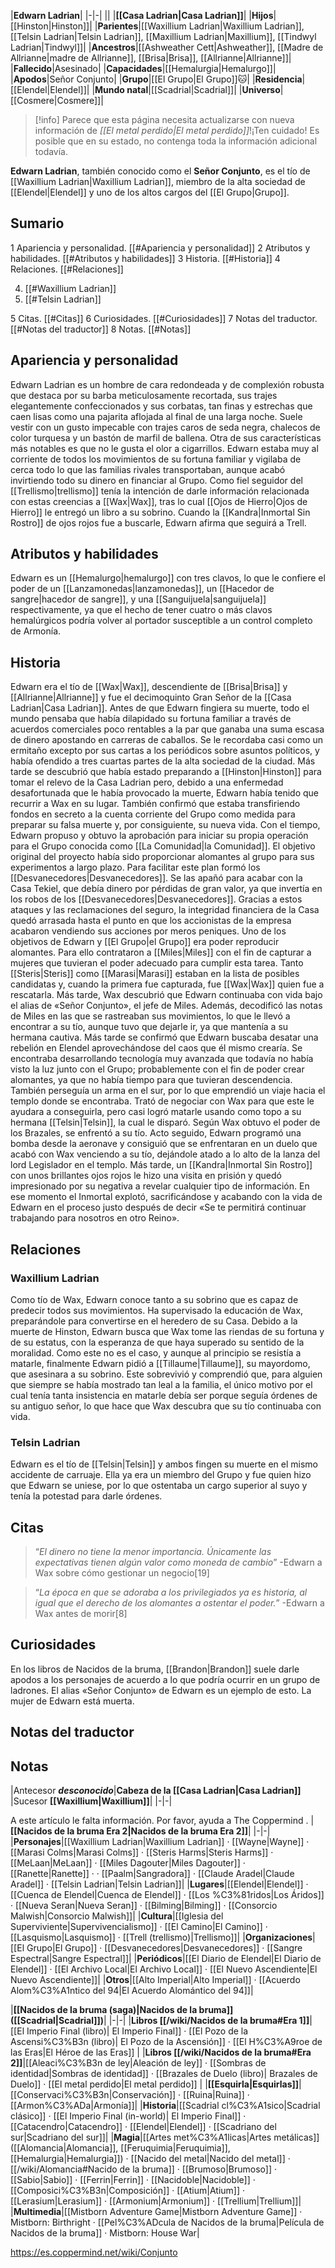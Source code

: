 

|**Edwarn Ladrian**|
|-|-|
||
|**[[Casa Ladrian\|Casa Ladrian]]**|
|**Hijos**|[[Hinston\|Hinston]]|
|**Parientes**|[[Waxillium Ladrian\|Waxillium Ladrian]], [[Telsin Ladrian\|Telsin Ladrian]], [[Maxillium Ladrian\|Maxillium]], [[Tindwyl Ladrian\|Tindwyl]]|
|**Ancestros**|[[Ashweather Cett\|Ashweather]], [[Madre de Allrianne\|madre de Allrianne]], [[Brisa\|Brisa]], [[Allrianne\|Allrianne]]|
|**Fallecido**|Asesinado|
|**Capacidades**|[[Hemalurgia\|Hemalurgo]]|
|**Apodos**|Señor Conjunto|
|**Grupo**|[[El Grupo\|El Grupo]]🐱︎|
|**Residencia**|[[Elendel\|Elendel]]|
|**Mundo natal**|[[Scadrial\|Scadrial]]|
|**Universo**|[[Cosmere\|Cosmere]]|

> [!info] Parece que esta página necesita actualizarse con nueva información de *[[El metal perdido\|El metal perdido]]*!¡Ten cuidado! Es posible que en su estado, no contenga toda la información adicional todavía.

**Edwarn Ladrian**, también conocido como el **Señor Conjunto**, es el tío de [[Waxillium Ladrian\|Waxillium Ladrian]], miembro de la alta sociedad de [[Elendel\|Elendel]] y uno de los altos cargos del [[El Grupo\|Grupo]].

## Sumario

1 Apariencia y personalidad. [[#Apariencia y personalidad]] 
2 Atributos y habilidades. [[#Atributos y habilidades]] 
3 Historia. [[#Historia]] 
4 Relaciones. [[#Relaciones]] 

4. [[#Waxillium Ladrian]] 
4. [[#Telsin Ladrian]] 


5 Citas. [[#Citas]] 
6 Curiosidades. [[#Curiosidades]] 
7 Notas del traductor. [[#Notas del traductor]] 
8 Notas. [[#Notas]] 


## Apariencia y personalidad
 
Edwarn Ladrian es un hombre de cara redondeada y de complexión robusta que destaca por su barba meticulosamente recortada, sus trajes elegantemente confeccionados y sus corbatas, tan finas y estrechas que caen lisas como una pajarita aflojada al final de una larga noche.
Suele vestir con un gusto impecable con trajes caros de seda negra, chalecos de color turquesa y un bastón de marfil de ballena. Otra de sus características más notables es que no le gusta el olor a cigarrillos. Edwarn estaba muy al corriente de todos los movimientos de su fortuna familiar y vigilaba de cerca todo lo que las familias rivales transportaban, aunque acabó invirtiendo todo su dinero en financiar al Grupo.
Como fiel seguidor del [[Trellismo\|trellismo]] tenía la intención de darle información relacionada con estas creencias a [[Wax\|Wax]], tras lo cual [[Ojos de Hierro\|Ojos de Hierro]] le entregó un libro a su sobrino. Cuando la [[Kandra\|Inmortal Sin Rostro]] de ojos rojos fue a buscarle, Edwarn afirma que seguirá a Trell.

## Atributos y habilidades
Edwarn es un [[Hemalurgo\|hemalurgo]] con tres clavos, lo que le confiere el poder de un [[Lanzamonedas\|lanzamonedas]], un [[Hacedor de sangre\|hacedor de sangre]], y una [[Sanguijuela\|sanguijuela]] respectivamente, ya que el hecho de tener cuatro o más clavos hemalúrgicos podría volver al portador susceptible a un control completo de Armonía.


## Historia
 
Edwarn era el tío de [[Wax\|Wax]], descendiente de [[Brisa\|Brisa]] y [[Allrianne\|Allrianne]] y fue el decimoquinto Gran Señor de la [[Casa Ladrian\|Casa Ladrian]].
Antes de que Edwarn fingiera su muerte, todo el mundo pensaba que había dilapidado su fortuna familiar a través de acuerdos comerciales poco rentables a la par que ganaba una suma escasa de dinero apostando en carreras de caballos. Se le recordaba casi como un ermitaño excepto por sus cartas a los periódicos sobre asuntos políticos, y había ofendido a tres cuartas partes de la alta sociedad de la ciudad.
Más tarde se descubrió que había estado preparando a [[Hinston\|Hinston]] para tomar el relevo de la Casa Ladrian pero, debido a una enfermedad desafortunada que le había provocado la muerte, Edwarn había tenido que recurrir a Wax en su lugar. También confirmó que estaba transfiriendo fondos en secreto a la cuenta corriente del Grupo como medida para preparar su falsa muerte y, por consiguiente, su nueva vida.
Con el tiempo, Edwarn propuso y obtuvo la aprobación para iniciar su propia operación para el Grupo conocida como [[La Comunidad\|la Comunidad]]. El objetivo original del proyecto había sido proporcionar alomantes al grupo para sus experimentos a largo plazo. Para facilitar este plan formó los [[Desvanecedores\|Desvanecedores]].
Se las apañó para acabar con la Casa Tekiel, que debía dinero por pérdidas de gran valor, ya que invertía en los robos de los [[Desvanecedores\|Desvanecedores]]. Gracias a estos ataques y las reclamaciones del seguro, la integridad financiera de la Casa quedó arrasada hasta el punto en que los accionistas de la empresa acabaron vendiendo sus acciones por meros peniques.
Uno de los objetivos de Edwarn y [[El Grupo\|el Grupo]] era poder reproducir alomantes. Para ello contrataron a [[Miles\|Miles]] con el fin de capturar a mujeres que tuvieran el poder adecuado para cumplir esta tarea. Tanto [[Steris\|Steris]] como [[Marasi\|Marasi]] estaban en la lista de posibles candidatas y, cuando la primera fue capturada, fue [[Wax\|Wax]] quien fue a rescatarla.
Más tarde, Wax descubrió que Edwarn continuaba con vida bajo el alias de «Señor Conjunto», el jefe de Miles. Además, decodificó las notas de Miles en las que se rastreaban sus movimientos, lo que le llevó a encontrar a su tío, aunque tuvo que dejarle ir, ya que mantenía a su hermana cautiva.
Más tarde se confirmó que Edwarn buscaba desatar una rebelión en Elendel aprovechándose del caos que él mismo crearía. Se encontraba desarrollando tecnología muy avanzada que todavía no había visto la luz junto con el Grupo; probablemente con el fin de poder crear alomantes, ya que no había tiempo para que tuvieran descendencia.
También perseguía un arma en el sur, por lo que emprendió un viaje hacia el templo donde se encontraba. Trató de negociar con Wax para que este le ayudara a conseguirla, pero casi logró matarle usando como topo a su hermana [[Telsin\|Telsin]], la cual le disparó.
Según Wax obtuvo el poder de los Brazales, se enfrentó a su tío. Acto seguido, Edwarn programó una bomba desde la aeronave y consiguió que se enfrentaran en un duelo que acabó con Wax venciendo a su tío, dejándole atado a lo alto de la lanza del lord Legislador en el templo.
Más tarde, un [[Kandra\|Inmortal Sin Rostro]] con unos brillantes ojos rojos le hizo una visita en prisión y quedó impresionado por su negativa a revelar cualquier tipo de información. En ese momento el Inmortal explotó, sacrificándose y acabando con la vida de Edwarn en el proceso justo después de decir «Se te permitirá continuar trabajando para nosotros en otro Reino».

## Relaciones
### Waxillium Ladrian
Como tío de Wax, Edwarn conoce tanto a su sobrino que es capaz de predecir todos sus movimientos. Ha supervisado la educación de Wax, preparándole para convertirse en el heredero de su Casa.
Debido a la muerte de Hinston, Edwarn busca que Wax tome las riendas de su fortuna y de su estatus, con la esperanza de que haya superado su sentido de la moralidad.
Como este no es el caso, y aunque al principio se resistía a matarle, finalmente Edwarn pidió a [[Tillaume\|Tillaume]], su mayordomo, que asesinara a su sobrino. Este sobrevivió y comprendió que, para alguien que siempre se había mostrado tan leal a la familia, el único motivo por el cual tenía tanta insistencia en matarle debía ser porque seguía órdenes de su antiguo señor, lo que hace que Wax descubra que su tío continuaba con vida.

### Telsin Ladrian
Edwarn es el tío de [[Telsin\|Telsin]] y ambos fingen su muerte en el mismo accidente de carruaje. Ella ya era un miembro del Grupo y fue quien hizo que Edwarn se uniese, por lo que ostentaba un cargo superior al suyo y tenía la potestad para darle órdenes.

## Citas
>“*El dinero no tiene la menor importancia. Únicamente las expectativas tienen algún valor como moneda de cambio*”
\-Edwarn a Wax sobre cómo gestionar un negocio[19]


>“*La época en que se adoraba a los privilegiados ya es historia, al igual que el derecho de los alomantes a ostentar el poder.*”
\-Edwarn a Wax antes de morir[8]


## Curiosidades
En los libros de Nacidos de la bruma, [[Brandon\|Brandon]] suele darle apodos a los personajes de acuerdo a lo que podría ocurrir en un grupo de ladrones. El alias «Señor Conjunto» de Edwarn es un ejemplo de esto.
La mujer de Edwarn está muerta.
## Notas del traductor

## Notas
|Antecesor  ***desconocido***|**Cabeza de la [[Casa Ladrian\|Casa Ladrian]]** |Sucesor  **[[Waxillium\|Waxillium]]**|
|-|-|


A este artículo le falta información. Por favor, ayuda a The Coppermind .
|**[[Nacidos de la bruma Era 2\|Nacidos de la bruma Era 2]]**|
|-|-|
|**Personajes**|[[Waxillium Ladrian\|Waxillium Ladrian]] · [[Wayne\|Wayne]] · [[Marasi Colms\|Marasi Colms]] · [[Steris Harms\|Steris Harms]] · [[MeLaan\|MeLaan]] · [[Miles Dagouter\|Miles Dagouter]] · [[Ranette\|Ranette]] ·  · [[Paalm\|Sangradora]] · [[Claude Aradel\|Claude Aradel]] · [[Telsin Ladrian\|Telsin Ladrian]]|
|**Lugares**|[[Elendel\|Elendel]] · [[Cuenca de Elendel\|Cuenca de Elendel]] · [[Los %C3%81ridos\|Los Áridos]] · [[Nueva Seran\|Nueva Seran]] · [[Bilming\|Bilming]] · [[Consorcio Malwish\|Consorcio Malwish]]|
|**Cultura**|[[Iglesia del Superviviente\|Supervivencialismo]] · [[El Camino\|El Camino]] · [[Lasquismo\|Lasquismo]] · [[Trell (trellismo)\|Trellismo]]|
|**Organizaciones**|[[El Grupo\|El Grupo]] · [[Desvanecedores\|Desvanecedores]] · [[Sangre Espectral\|Sangre Espectral]]|
|**Periódicos**|[[El Diario de Elendel\|El Diario de Elendel]] · [[El Archivo Local\|El Archivo Local]] · [[El Nuevo Ascendiente\|El Nuevo Ascendiente]]|
|**Otros**|[[Alto Imperial\|Alto Imperial]] · [[Acuerdo Alom%C3%A1ntico del 94\|El Acuerdo Alomántico del 94]]|

|**[[Nacidos de la bruma (saga)\|Nacidos de la bruma]] ([[Scadrial\|Scadrial]])**|
|-|-|
|**Libros [[/wiki/Nacidos de la bruma#Era 1]]**|[[El Imperio Final (libro)\| El Imperio Final]] · [[El Pozo de la Ascensi%C3%B3n (libro)\| El Pozo de la Ascensión]] · [[El H%C3%A9roe de las Eras\|El Héroe de las Eras]] |
|**Libros [[/wiki/Nacidos de la bruma#Era 2]]**|[[Aleaci%C3%B3n de ley\|Aleación de ley]] · [[Sombras de identidad\|Sombras de identidad]] · [[Brazales de Duelo (libro)\| Brazales de Duelo]] · [[El metal perdido\|El metal perdido]]  |
|**[[Esquirla\|Esquirlas]]**|[[Conservaci%C3%B3n\|Conservación]] · [[Ruina\|Ruina]] · [[Armon%C3%ADa\|Armonía]]|
|**Historia**|[[Scadrial cl%C3%A1sico\|Scadrial clásico]] · [[El Imperio Final (in-world)\| El Imperio Final]] · [[Catacendro\|Catacendro]] · [[Elendel\|Elendel]] · [[Scadriano del sur\|Scadriano del sur]]|
|**Magia**|[[Artes met%C3%A1licas\|Artes metálicas]] ([[Alomancia\|Alomancia]], [[Feruquimia\|Feruquimia]], [[Hemalurgia\|Hemalurgia]]) · [[Nacido del metal\|Nacido del metal]] · [[/wiki/Alomancia#Nacido de la bruma]] · [[Brumoso\|Brumoso]] · [[Sabio\|Sabio]] · [[Ferrin\|Ferrin]] · [[Nacidoble\|Nacidoble]] · [[Composici%C3%B3n\|Composición]] · [[Atium\|Atium]] · [[Lerasium\|Lerasium]] · [[Armonium\|Armonium]] · [[Trellium\|Trellium]]|
|**Multimedia**|[[Mistborn Adventure Game\|Mistborn Adventure Game‎‎]] · Mistborn: Birthright · [[Pel%C3%ADcula de Nacidos de la bruma\|Película de Nacidos de la bruma]] · Mistborn: House War|



https://es.coppermind.net/wiki/Conjunto